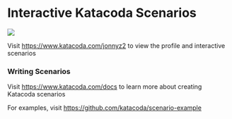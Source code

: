 # Interactive Katacoda Scenarios

[![](http://shields.katacoda.com/katacoda/jonnyz2/count.svg)](https://www.katacoda.com/jonnyz2 "Get your profile on Katacoda.com")

Visit https://www.katacoda.com/jonnyz2 to view the profile and interactive scenarios

### Writing Scenarios
Visit https://www.katacoda.com/docs to learn more about creating Katacoda scenarios

For examples, visit https://github.com/katacoda/scenario-example
